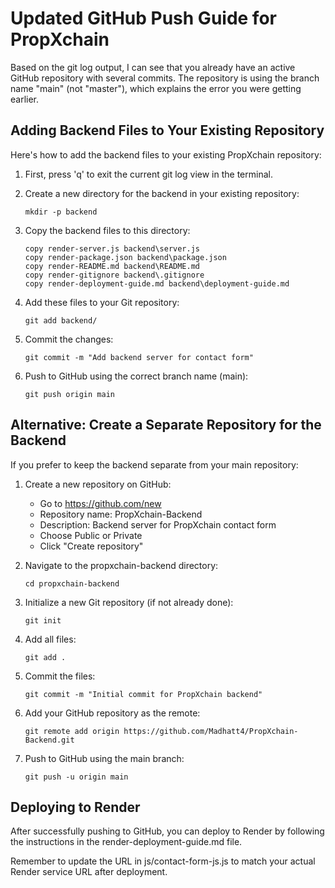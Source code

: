 # Updated GitHub Push Guide for PropXchain

Based on the git log output, I can see that you already have an active GitHub repository with several commits. The repository is using the branch name "main" (not "master"), which explains the error you were getting earlier.

## Adding Backend Files to Your Existing Repository

Here's how to add the backend files to your existing PropXchain repository:

1. First, press 'q' to exit the current git log view in the terminal.

2. Create a new directory for the backend in your existing repository:
   ```
   mkdir -p backend
   ```

3. Copy the backend files to this directory:
   ```
   copy render-server.js backend\server.js
   copy render-package.json backend\package.json
   copy render-README.md backend\README.md
   copy render-gitignore backend\.gitignore
   copy render-deployment-guide.md backend\deployment-guide.md
   ```

4. Add these files to your Git repository:
   ```
   git add backend/
   ```

5. Commit the changes:
   ```
   git commit -m "Add backend server for contact form"
   ```

6. Push to GitHub using the correct branch name (main):
   ```
   git push origin main
   ```

## Alternative: Create a Separate Repository for the Backend

If you prefer to keep the backend separate from your main repository:

1. Create a new repository on GitHub:
   - Go to https://github.com/new
   - Repository name: PropXchain-Backend
   - Description: Backend server for PropXchain contact form
   - Choose Public or Private
   - Click "Create repository"

2. Navigate to the propxchain-backend directory:
   ```
   cd propxchain-backend
   ```

3. Initialize a new Git repository (if not already done):
   ```
   git init
   ```

4. Add all files:
   ```
   git add .
   ```

5. Commit the files:
   ```
   git commit -m "Initial commit for PropXchain backend"
   ```

6. Add your GitHub repository as the remote:
   ```
   git remote add origin https://github.com/Madhatt4/PropXchain-Backend.git
   ```

7. Push to GitHub using the main branch:
   ```
   git push -u origin main
   ```

## Deploying to Render

After successfully pushing to GitHub, you can deploy to Render by following the instructions in the render-deployment-guide.md file.

Remember to update the URL in js/contact-form-js.js to match your actual Render service URL after deployment.

